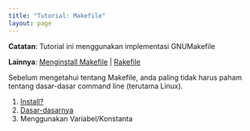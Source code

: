 ```yaml
---
title: "Tutorial: Makefile"
layout: page
---
```

**Catatan**: Tutorial ini menggunakan implementasi GNUMakefile

**Lainnya**: [Menginstall Makefile](/akselprog/tutorial/makefile/install.html) | [Rakefile](/akselprog/tutorial/rakefile/ "Makefile menggunakan Ruby")

Sebelum mengetahui tentang Makefile, anda paling tidak harus paham tentang dasar-dasar command line (terutama Linux). 

1. [Install?](/akselprog/tutorial/makefile/install.html)
2. [Dasar-dasarnya](/akselprog/tutorial/makefile/dasar.html)
3. Menggunakan Variabel/Konstanta